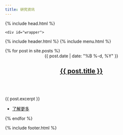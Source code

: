 ```yaml
---
title: 研究资讯
---
```



{% include head.html %}

<body class="is-loading">

<!-- Wrapper -->
    <div id="wrapper">

{% include header.html %}
{% include menu.html %}

<!-- Posts -->
<section class="posts">
    {% for post in site.posts %}
        <article>
                <header>
                        <span class="date">{{ post.date | date: "%B %-d, %Y" }}</span>
                    <h2><a href="{{ post.url  | relative_url }}">{{ post.title }}</a></h2>
            </header>
            <a href="{{ post.url  | relative_url }}" class="image fit"><img src="{{ post.image }}" alt="" /></a>
            <p>{{ post.excerpt }}</p>
            <ul class="actions">
                    <li><a href="{{ post.url  | relative_url }}" class="button">了解更多</a></li>
            </ul>
        </article>
    {% endfor %}
</section>

{% include footer.html %}

</body>